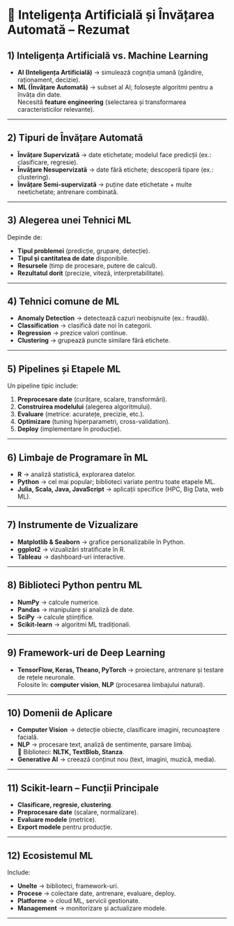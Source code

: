 # 🧠 Inteligența Artificială și Învățarea Automată – Rezumat

## 1) Inteligența Artificială vs. Machine Learning
- **AI (Inteligența Artificială)** → simulează cogniția umană (gândire, raționament, decizie).
- **ML (Învățare Automată)** → subset al AI; folosește algoritmi pentru a învăța din date.  
  Necesită **feature engineering** (selectarea și transformarea caracteristicilor relevante).

---

## 2) Tipuri de Învățare Automată
- **Învățare Supervizată** → date etichetate; modelul face predicții (ex.: clasificare, regresie).
- **Învățare Nesupervizată** → date fără etichete; descoperă tipare (ex.: clustering).
- **Învățare Semi-supervizată** → puține date etichetate + multe neetichetate; antrenare combinată.

---

## 3) Alegerea unei Tehnici ML
Depinde de:
- **Tipul problemei** (predicție, grupare, detecție).
- **Tipul și cantitatea de date** disponibile.
- **Resursele** (timp de procesare, putere de calcul).
- **Rezultatul dorit** (precizie, viteză, interpretabilitate).

---

## 4) Tehnici comune de ML
- **Anomaly Detection** → detectează cazuri neobișnuite (ex.: fraudă).
- **Classification** → clasifică date noi în categorii.
- **Regression** → prezice valori continue.
- **Clustering** → grupează puncte similare fără etichete.

---

## 5) Pipelines și Etapele ML
Un pipeline tipic include:
1. **Preprocesare date** (curățare, scalare, transformări).
2. **Construirea modelului** (alegerea algoritmului).
3. **Evaluare** (metrice: acuratețe, precizie, etc.).
4. **Optimizare** (tuning hiperparametri, cross-validation).
5. **Deploy** (implementare în producție).

---

## 6) Limbaje de Programare în ML
- **R** → analiză statistică, explorarea datelor.
- **Python** → cel mai popular; biblioteci variate pentru toate etapele ML.
- **Julia, Scala, Java, JavaScript** → aplicații specifice (HPC, Big Data, web ML).

---

## 7) Instrumente de Vizualizare
- **Matplotlib & Seaborn** → grafice personalizabile în Python.
- **ggplot2** → vizualizări stratificate în R.
- **Tableau** → dashboard-uri interactive.

---

## 8) Biblioteci Python pentru ML
- **NumPy** → calcule numerice.
- **Pandas** → manipulare și analiză de date.
- **SciPy** → calcule științifice.
- **Scikit-learn** → algoritmi ML tradiționali.

---

## 9) Framework-uri de Deep Learning
- **TensorFlow, Keras, Theano, PyTorch** → proiectare, antrenare și testare de rețele neuronale.  
  Folosite în: **computer vision**, **NLP** (procesarea limbajului natural).

---

## 10) Domenii de Aplicare
- **Computer Vision** → detecție obiecte, clasificare imagini, recunoaștere facială.
- **NLP** → procesare text, analiză de sentimente, parsare limbaj.  
  🔹 Biblioteci: **NLTK, TextBlob, Stanza**.
- **Generative AI** → creează conținut nou (text, imagini, muzică, media).

---

## 11) Scikit-learn – Funcții Principale
- **Clasificare, regresie, clustering**.
- **Preprocesare date** (scalare, normalizare).
- **Evaluare modele** (metrice).
- **Export modele** pentru producție.

---

## 12) Ecosistemul ML
Include:
- **Unelte** → biblioteci, framework-uri.
- **Procese** → colectare date, antrenare, evaluare, deploy.
- **Platforme** → cloud ML, servicii gestionate.
- **Management** → monitorizare și actualizare modele.

---
